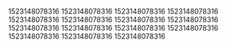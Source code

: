 1523148078316
1523148078316
1523148078316
1523148078316
1523148078316
1523148078316
1523148078316
1523148078316
1523148078316
1523148078316
1523148078316
1523148078316
1523148078316
1523148078316
1523148078316